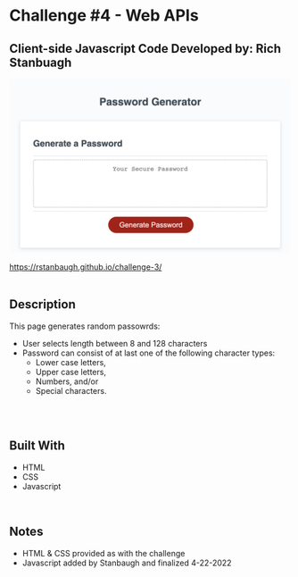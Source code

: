 # Challenge #4 - Web APIs
## Client-side Javascript Code Developed by: Rich Stanbuagh <br />


![PW Generator](./Assets/images/Challenge%203%20Screen%20Shot.png)

https://rstanbaugh.github.io/challenge-3/
<br />
<br />

## Description
This page generates random passowrds:
- User selects length between 8 and 128 characters
- Password can consist of at last one of the following character types:
  - Lower case letters,
  - Upper case letters,
  - Numbers, and/or
  - Special characters.
<br />
<br />

## Built With <br />
* HTML <br />
* CSS <br />
* Javascript <br />
<br />

## Notes
* HTML & CSS provided as with the challenge
* Javascript added by Stanbaugh and finalized 4-22-2022
